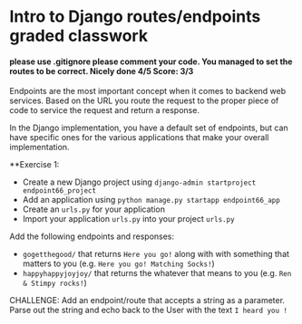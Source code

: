 # Intro to Django routes/endpoints graded classwork 
#### please use .gitignore please comment your code. You managed to set the routes to be correct. Nicely done 4/5 Score: 3/3
Endpoints are the most important concept when it comes to backend web services. Based on the URL you route the request to the proper piece of code to service the request and return a response.

In the Django implementation, you have a default set of endpoints, but can have specific ones for the various applications that make your overall implementation.

**Exercise 1:
* Create a new Django project using ```django-admin startproject endpoint66_project```
* Add an application using ```python manage.py startapp endpoint66_app```
* Create an ```urls.py``` for your application 
* Import your application ```urls.py``` into your project ```urls.py```


Add the following endpoints and responses:

* ```gogetthegood/``` that returns ```Here you go!``` along with with something that matters to you (e.g. ```Here you go! Matching Socks!```)
* ```happyhappyjoyjoy/``` that returns the whatever that means to you (e.g. ```Ren & Stimpy rocks!```)

CHALLENGE:
Add an endpoint/route that accepts a string as a parameter. Parse out the string and echo back to the User with the text ```I heard you !```




